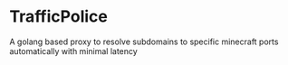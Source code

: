 # TrafficPolice
A golang based proxy to resolve subdomains to specific minecraft ports automatically with minimal latency
